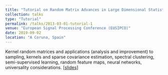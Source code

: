 ```yaml
---
title: "Tutorial on Random Matrix Advances in Large Dimensional Statistics, Machine Learning and Neural Nets"
collection: talks
type: "Tutorial"
permalink: /talks/2013-03-01-tutorial-1
venue: "European Signal Processing Conference (EUSIPCO)"
date: 2019-09-02
location: "A Coruna, Spain"
---
```


Kernel random matrices and applications (analysis and improvement) to sampling, kernels and sparse covariance estimation, spectral clustering, semi-supervised learning, random feature maps, neural networks, universality considerations. [[slides](https://romaincouillet.hebfree.org/docs/presentations/tutorial_Eusipco2019.pdf)]
